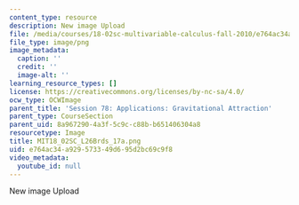 ```yaml
---
content_type: resource
description: New image Upload
file: /media/courses/18-02sc-multivariable-calculus-fall-2010/e764ac34a929573349d695d2bc69c9f8_MIT18_02SC_L26Brds_17a.png
file_type: image/png
image_metadata:
  caption: ''
  credit: ''
  image-alt: ''
learning_resource_types: []
license: https://creativecommons.org/licenses/by-nc-sa/4.0/
ocw_type: OCWImage
parent_title: 'Session 78: Applications: Gravitational Attraction'
parent_type: CourseSection
parent_uid: 8a967290-4a3f-5c9c-c88b-b651406304a8
resourcetype: Image
title: MIT18_02SC_L26Brds_17a.png
uid: e764ac34-a929-5733-49d6-95d2bc69c9f8
video_metadata:
  youtube_id: null
---
```

New image Upload